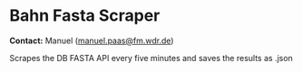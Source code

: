 # Bahn Fasta Scraper

**Contact:** Manuel (manuel.paas@fm.wdr.de)

Scrapes the DB FASTA API every five minutes and saves the results as .json
